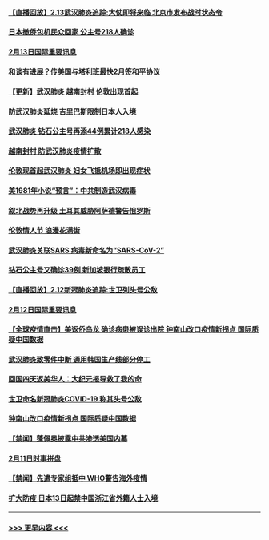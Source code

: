 #### [【直播回放】2.13武汉肺炎追踪:大仗即将来临 北京市发布战时状态令](../pages/prog202/a102776399.md?t=02140011) 
#### [日本撤侨包机民众回家 公主号218人确诊](../pages/prog202/a102776346.md?t=02140011) 
#### [2月13日国际重要讯息](../pages/prog202/a102776339.md?t=02140011) 
#### [和谈有进展？传美国与塔利班最快2月签和平协议](../pages/prog202/a102776291.md?t=02140011) 
#### [【更新】武汉肺炎 越南封村 伦敦出现首起](../pages/prog202/a102770740.md?t=02140011) 
#### [防武汉肺炎延烧 吉里巴斯限制日本人入境](../pages/prog202/a102776276.md?t=02140011) 
#### [武汉肺炎 钻石公主号再添44例累计218人感染](../pages/prog202/a102776089.md?t=02140011) 
#### [越南封村 防武汉肺炎疫情扩散](../pages/prog202/a102776214.md?t=02140011) 
#### [伦敦现首起武汉肺炎 妇女飞抵机场即出现症状](../pages/prog202/a102776031.md?t=02140011) 
#### [美1981年小说“预言”：中共制造武汉病毒](../pages/prog202/a102775980.md?t=02140011) 
#### [叙北战势再升级 土耳其威胁阿萨德警告俄罗斯](../pages/prog202/a102775904.md?t=02140011) 
#### [伦敦情人节 浪漫花满街](../pages/prog202/a102775786.md?t=02140011) 
#### [武汉肺炎关联SARS 病毒新命名为“SARS-CoV-2”](../pages/prog202/a102775719.md?t=02140011) 
#### [钻石公主号又确诊39例 新加坡银行疏散员工](../pages/prog202/a102775691.md?t=02140011) 
#### [【直播回放】2.12新冠肺炎追踪:世卫列头号公敌](../pages/prog202/a102775541.md?t=02140011) 
#### [2月12日国际重要讯息](../pages/prog202/a102775437.md?t=02140011) 
#### [【全球疫情直击】美返侨乌龙 确诊病患被误诊出院 钟南山改口疫情新拐点 国际质疑中国数据](../pages/prog202/a102775378.md?t=02140011) 
#### [武汉肺炎致零件中断 通用韩国生产线部分停工](../pages/prog202/a102775365.md?t=02140011) 
#### [回国四天返美华人：大纪元报导救了我的命](../pages/prog202/a102775342.md?t=02140011) 
#### [世卫命名新冠肺炎COVID-19 称其头号公敌](../pages/prog202/a102775196.md?t=02140011) 
#### [钟南山改口疫情新拐点 国际质疑中国数据](../pages/prog202/a102775178.md?t=02140011) 
#### [【禁闻】蓬佩奥披露中共渗透美国内幕](../pages/prog202/a102775129.md?t=02140011) 
#### [2月11日时事拼盘](../pages/prog202/a102775140.md?t=02140011) 
#### [【禁闻】先遣专家组抵中 WHO警告海外疫情](../pages/prog202/a102775112.md?t=02140011) 
#### [扩大防疫 日本13日起禁中国浙江省外籍人士入境](../pages/prog202/a102775051.md?t=02140011) 

----
#### [ >>> 更早内容 <<< ](../indexes/prog202-earlier.md)

